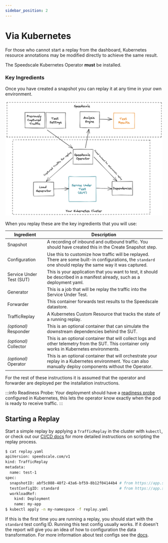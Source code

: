 ```yaml
---
sidebar_position: 2
---
```


# Via Kubernetes

For those who cannot start a replay from the dashboard, Kubernetes resource
annotations may be modified directly to achieve the same result.

The Speedscale Kubernetes Operator **must** be installed.

### Key Ingredients

Once you have created a snapshot you can replay it at any time in your own environment.

![Test environment with all components deployed](./test-architecture.png)

When you replay these are the key ingredients that you will use:

| Ingredient               | Description                                                                                                                                                |
| ------------------------ | ---------------------------------------------------------------------------------------------------------------------------------------------------------- |
| Snapshot                 | A recording of inbound and outbound traffic. You should have created this in the Create Snapshot step.                                                     |
| Configuration            | Use this to customize how traffic will be replayed. There are some built-in configurations, the `standard` one should replay the same way it was captured. |
| Service Under Test (SUT) | This is your application that you want to test, it should be described in a manifest already, such as a deployment yaml.                                   |
| Generator                | This is a job that will be replay the traffic into the Service Under Test.                                                                                 |
| Forwarder                | This container forwards test results to the Speedscale datastore.                                                                                          |
| TrafficReplay            | A Kubernetes Custom Resource that tracks the state of a running replay.
| _(optional)_ Responder   | This is an optional container that can simulate the downstream dependencies behind the SUT.                                                                |
| _(optional)_ Collector   | This is an optional container that will collect logs and other telemetry from the SUT. This container only works in Kubernetes environments.               |
| _(optional)_ Operator    | This is an optional container that will orchestrate your replay in a Kubernetes environment. You can also manually deploy components without the Operator. |

For the rest of these instructions it is assumed that the operator and forwarder are deployed per the installation instructions.

:::info
Readiness Probe: Your deployment should have a
[readiness probe](https://kubernetes.io/docs/tasks/configure-pod-container/configure-liveness-readiness-startup-probes/)
configured in Kubernetes, this lets the operator know exactly when the pod is
ready to receive traffic.
:::

## Starting a Replay <a href="#running-an-isolation-test" id="running-an-isolation-test"></a>

Start a simple replay by applying a `TrafficReplay` in the cluster with
`kubectl`, or check out our [CI/CD docs](../../integration/cicd) for more detailed
instructions on scripting the replay process.

```bash
$ cat replay.yaml
apiVersion: speedscale.com/v1
kind: TrafficReplay
metadata:
  name: test-1
spec:
  snapshotID: abf5c088-48f2-43a6-bf59-8b12f04144b4 # from https://app.speedscale.com/snapshots
  testConfigID: standard                           # from https://app.speedscale.com/config
  workloadRef:
    kind: Deployment
    name: my-app
$ kubectl apply -n my-namespace -f replay.yaml
```

If this is the first time you are running a replay, you should start with the
`standard` test config ID. Running this test config usually works. If it
doesn't the report will give you an idea of how to configuration the data
transformation. For more information about test configs see the
[docs](../../reference/configuration/README.md).

